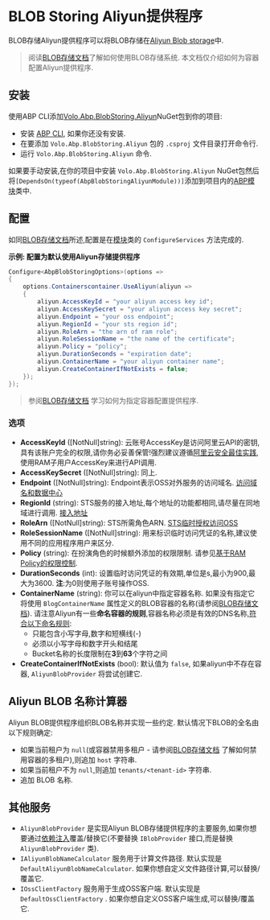 # BLOB Storing Aliyun提供程序

BLOB存储Aliyun提供程序可以将BLOB存储在[Aliyun Blob storage](https://help.aliyun.com/product/31815.html)中.

> 阅读[BLOB存储文档](Blob-Storing.md)了解如何使用BLOB存储系统. 本文档仅介绍如何为容器配置Aliyun提供程序.

## 安装

使用ABP CLI添加[Volo.Abp.BlobStoring.Aliyun](https://www.nuget.org/packages/Volo.Abp.BlobStoring.Aliyun)NuGet包到你的项目:

* 安装 [ABP CLI](https://docs.abp.io/en/abp/latest/CLI), 如果你还没有安装.
* 在要添加 `Volo.Abp.BlobStoring.Aliyun` 包的 `.csproj` 文件目录打开命令行.
* 运行 `Volo.Abp.BlobStoring.Aliyun` 命令.

如果要手动安装,在你的项目中安装 `Volo.Abp.BlobStoring.Aliyun` NuGet包然后将`[DependsOn(typeof(AbpBlobStoringAliyunModule))]`添加到项目内的[ABP模块](Module-Development-Basics.md)类中.

## 配置

如同[BLOB存储文档](Blob-Storing.md)所述,配置是在[模块](Module-Development-Basics.md)类的 `ConfigureServices` 方法完成的.

**示例: 配置为默认使用Aliyun存储提供程序**

````csharp
Configure<AbpBlobStoringOptions>(options =>
{
    options.Containerscontainer.UseAliyun(aliyun =>
    {
        aliyun.AccessKeyId = "your aliyun access key id";
        aliyun.AccessKeySecret = "your aliyun access key secret";
        aliyun.Endpoint = "your oss endpoint";
        aliyun.RegionId = "your sts region id";
        aliyun.RoleArn = "the arn of ram role";
        aliyun.RoleSessionName = "the name of the certificate";
        aliyun.Policy = "policy";
        aliyun.DurationSeconds = "expiration date";
        aliyun.ContainerName = "your aliyun container name";
        aliyun.CreateContainerIfNotExists = false;
    });
});
````

> 参阅[BLOB存储文档](Blob-Storing.md) 学习如何为指定容器配置提供程序.

### 选项

* **AccessKeyId** ([NotNull]string): 云账号AccessKey是访问阿里云API的密钥,具有该账户完全的权限,请你务必妥善保管!强烈建议遵循[阿里云安全最佳实践](https://help.aliyun.com/document_detail/102600.html),使用RAM子用户AccessKey来进行API调用.
* **AccessKeySecret** ([NotNull]string): 同上.
* **Endpoint** ([NotNull]string): Endpoint表示OSS对外服务的访问域名. [访问域名和数据中心](https://help.aliyun.com/document_detail/31837.html)
* **RegionId** (string): STS服务的接入地址,每个地址的功能都相同,请尽量在同地域进行调用. [接入地址](https://help.aliyun.com/document_detail/66053.html)
* **RoleArn** ([NotNull]string): STS所需角色ARN. [STS临时授权访问OSS](https://help.aliyun.com/document_detail/100624.html)
* **RoleSessionName** ([NotNull]string): 用来标识临时访问凭证的名称,建议使用不同的应用程序用户来区分.
* **Policy** (string): 在扮演角色的时候额外添加的权限限制. 请参见[基于RAM Policy的权限控制](https://help.aliyun.com/document_detail/100680.html).
* **DurationSeconds** (int): 设置临时访问凭证的有效期,单位是s,最小为900,最大为3600. **注**:为0则使用子账号操作OSS.
* **ContainerName** (string): 你可以在aliyun中指定容器名称. 如果没有指定它将使用 `BlogContainerName` 属性定义的BLOB容器的名称(请参阅[BLOB存储文档](Blob-Storing.md)). 请注意Aliyun有一些**命名容器的规则**,容器名称必须是有效的DNS名称,[符合以下命名规则](https://help.aliyun.com/knowledge_detail/39668.html):
    * 只能包含小写字母,数字和短横线(-)
    * 必须以小写字母和数字开头和结尾
    * Bucket名称的长度限制在**3**到**63**个字符之间
* **CreateContainerIfNotExists** (bool): 默认值为 `false`, 如果aliyun中不存在容器, `AliyunBlobProvider` 将尝试创建它.

## Aliyun BLOB 名称计算器

Aliyun BLOB提供程序组织BLOB名称并实现一些约定. 默认情况下BLOB的全名由以下规则确定:

* 如果当前租户为 `null`(或容器禁用多租户 - 请参阅[BLOB存储文档](Blob-Storing.md) 了解如何禁用容器的多租户),则追加 `host` 字符串.
* 如果当前租户不为 `null`,则追加 `tenants/<tenant-id>` 字符串.
* 追加 BLOB 名称.

## 其他服务

* `AliyunBlobProvider` 是实现Aliyun BLOB存储提供程序的主要服务,如果你想要通过[依赖注入](Dependency-Injection.md)覆盖/替换它(不要替换 `IBlobProvider` 接口,而是替换 `AliyunBlobProvider` 类).
* `IAliyunBlobNameCalculator` 服务用于计算文件路径. 默认实现是 `DefaultAliyunBlobNameCalculator`. 如果你想自定义文件路径计算,可以替换/覆盖它.
* `IOssClientFactory` 服务用于生成OSS客户端. 默认实现是 `DefaultOssClientFactory` . 如果你想自定义OSS客户端生成,可以替换/覆盖它.
